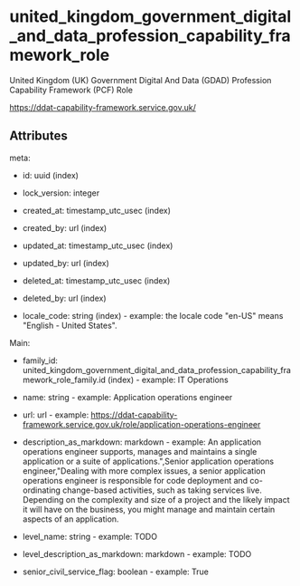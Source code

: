 # united_kingdom_government_digital_and_data_profession_capability_framework_role


United Kingdom (UK) Government Digital And Data (GDAD) Profession Capability Framework (PCF) Role

<https://ddat-capability-framework.service.gov.uk/>


## Attributes

meta:

  * id: uuid (index)

  * lock_version: integer

  * created_at: timestamp_utc_usec (index)

  * created_by: url (index)

  * updated_at: timestamp_utc_usec (index)

  * updated_by: url (index)

  * deleted_at: timestamp_utc_usec (index)

  * deleted_by: url (index)

  * locale_code: string (index) - example: the locale code "en-US" means "English - United States".

Main:

  * family_id: united_kingdom_government_digital_and_data_profession_capability_framework_role_family.id (index) - example: IT Operations

  * name: string - example: Application operations engineer

  * url: url - example: https://ddat-capability-framework.service.gov.uk/role/application-operations-engineer

  * description_as_markdown: markdown - example: An application operations engineer supports, manages and maintains a single application or a suite of applications.",Senior application operations engineer,"Dealing with more complex issues, a senior application operations engineer is responsible for code deployment and co-ordinating change-based activities, such as taking services live. Depending on the complexity and size of a project and the likely impact it will have on the business, you might manage and maintain certain aspects of an application.

  * level_name: string - example: TODO

  * level_description_as_markdown: markdown - example: TODO

  * senior_civil_service_flag: boolean - example: True

